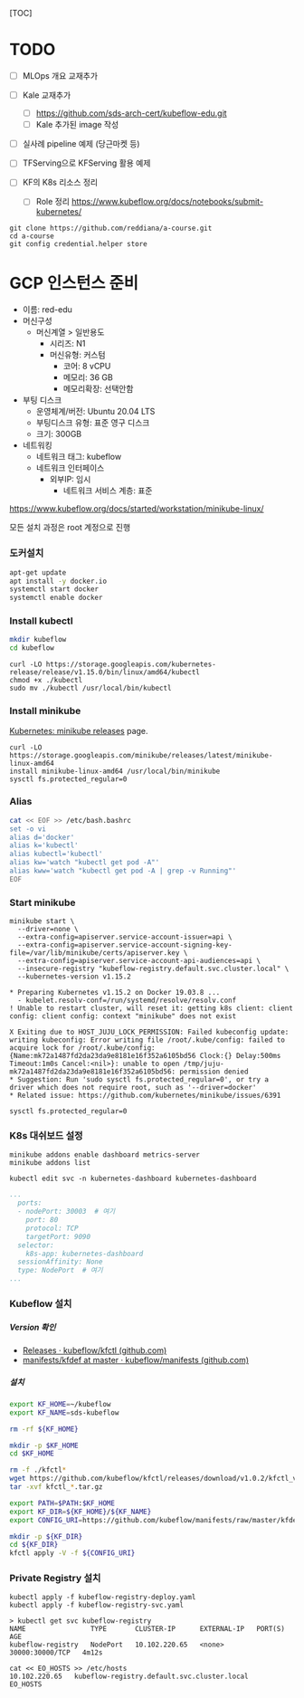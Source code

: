 [TOC]

# TODO

- [ ] MLOps 개요 교재추가
- [ ] Kale 교재추가

  - [ ] https://github.com/sds-arch-cert/kubeflow-edu.git 
  - [ ] Kale 추가된 image 작성
- [ ] 실사례 pipeline 예제 (당근마켓 등)
- [ ] TFServing으로 KFServing 활용 예제
- [ ] KF의 K8s 리소스 정리

  - [ ] Role 정리 https://www.kubeflow.org/docs/notebooks/submit-kubernetes/



```
git clone https://github.com/reddiana/a-course.git
cd a-course
git config credential.helper store
```

# GCP 인스턴스 준비

- 이름: red-edu
- 머신구성
  - 머신계열 > 일반용도
    - 시리즈: N1
    - 머신유형: 커스텀
      - 코어: 8 vCPU
      - 메모리: 36 GB
      - 메모리확장: 선택안함
- 부팅 디스크
  - 운영체계/버전: Ubuntu 20.04 LTS
  - 부팅디스크 유형: 표준 영구 디스크
  - 크기: 300GB
- 네트워킹
  - 네트워크 태그: kubeflow
  - 네트워크 인터페이스
    - 외부IP: 임시
      - 네트워크 서비스 계층: 표준



https://www.kubeflow.org/docs/started/workstation/minikube-linux/

모든 설치 과정은 root 계정으로 진행

### 도커설치

```bash
apt-get update
apt install -y docker.io
systemctl start docker
systemctl enable docker
```

### Install kubectl

```bash
mkdir kubeflow
cd kubeflow
```

```SHELL
curl -LO https://storage.googleapis.com/kubernetes-release/release/v1.15.0/bin/linux/amd64/kubectl
chmod +x ./kubectl
sudo mv ./kubectl /usr/local/bin/kubectl
```

### Install minikube

[Kubernetes: minikube releases](https://github.com/kubernetes/minikube/releases) page.

```SHELL
curl -LO https://storage.googleapis.com/minikube/releases/latest/minikube-linux-amd64
install minikube-linux-amd64 /usr/local/bin/minikube
sysctl fs.protected_regular=0
```

### Alias

```sh
cat << EOF >> /etc/bash.bashrc
set -o vi
alias d='docker'
alias k='kubectl'
alias kubectl='kubectl'
alias kw='watch "kubectl get pod -A"'
alias kww='watch "kubectl get pod -A | grep -v Running"'
EOF
```

### Start minikube

```SHELL
minikube start \
  --driver=none \
  --extra-config=apiserver.service-account-issuer=api \
  --extra-config=apiserver.service-account-signing-key-file=/var/lib/minikube/certs/apiserver.key \
  --extra-config=apiserver.service-account-api-audiences=api \
  --insecure-registry "kubeflow-registry.default.svc.cluster.local" \
  --kubernetes-version v1.15.2 
```

```
* Preparing Kubernetes v1.15.2 on Docker 19.03.8 ...
  - kubelet.resolv-conf=/run/systemd/resolve/resolv.conf
! Unable to restart cluster, will reset it: getting k8s client: client config: client config: context "minikube" does not exist

X Exiting due to HOST_JUJU_LOCK_PERMISSION: Failed kubeconfig update: writing kubeconfig: Error writing file /root/.kube/config: failed to acquire lock for /root/.kube/config: {Name:mk72a1487fd2da23da9e8181e16f352a6105bd56 Clock:{} Delay:500ms Timeout:1m0s Cancel:<nil>}: unable to open /tmp/juju-mk72a1487fd2da23da9e8181e16f352a6105bd56: permission denied
* Suggestion: Run 'sudo sysctl fs.protected_regular=0', or try a driver which does not require root, such as '--driver=docker'
* Related issue: https://github.com/kubernetes/minikube/issues/6391
```

```
sysctl fs.protected_regular=0
```

### K8s 대쉬보드 설정

```
minikube addons enable dashboard metrics-server
minikube addons list
```

```
kubectl edit svc -n kubernetes-dashboard kubernetes-dashboard
```

```yaml
...
  ports:
  - nodePort: 30003  # 여기
    port: 80
    protocol: TCP
    targetPort: 9090
  selector:
    k8s-app: kubernetes-dashboard
  sessionAffinity: None
  type: NodePort  # 여기
...
```

### Kubeflow 설치

##### Version 확인

- [Releases · kubeflow/kfctl (github.com)](https://github.com/kubeflow/kfctl/releases/)
- [manifests/kfdef at master · kubeflow/manifests (github.com)](https://github.com/kubeflow/manifests/tree/master/kfdef)

##### 설치

```bash
export KF_HOME=~/kubeflow
export KF_NAME=sds-kubeflow

rm -rf ${KF_HOME}

mkdir -p $KF_HOME
cd $KF_HOME

rm -f ./kfctl*
wget https://github.com/kubeflow/kfctl/releases/download/v1.0.2/kfctl_v1.0.2-0-ga476281_linux.tar.gz
tar -xvf kfctl_*.tar.gz	

export PATH=$PATH:$KF_HOME
export KF_DIR=${KF_HOME}/${KF_NAME}
export CONFIG_URI=https://github.com/kubeflow/manifests/raw/master/kfdef/kfctl_k8s_istio.v1.0.2.yaml

mkdir -p ${KF_DIR}
cd ${KF_DIR}
kfctl apply -V -f ${CONFIG_URI}
```

### Private Registry 설치

```
kubectl apply -f kubeflow-registry-deploy.yaml
kubectl apply -f kubeflow-registry-svc.yaml
```

```
> kubectl get svc kubeflow-registry
NAME                TYPE       CLUSTER-IP      EXTERNAL-IP   PORT(S)           AGE
kubeflow-registry   NodePort   10.102.220.65   <none>        30000:30000/TCP   4m12s
```

```
cat << EO_HOSTS >> /etc/hosts
10.102.220.65	kubeflow-registry.default.svc.cluster.local
EO_HOSTS
```
